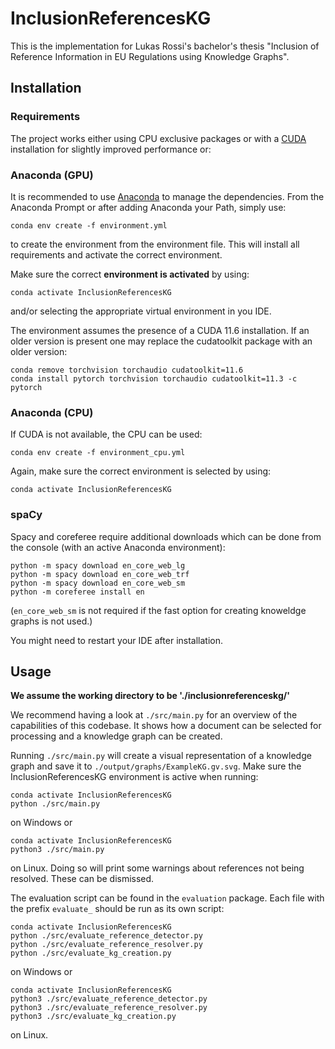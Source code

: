 # InclusionReferencesKG

This is the implementation for Lukas Rossi's bachelor's thesis
"Inclusion of Reference Information in EU Regulations using Knowledge Graphs".


## Installation

### Requirements
The project works either using
CPU exclusive packages or with a [CUDA](https://docs.nvidia.com/cuda/) installation
for slightly improved performance or:

### Anaconda (GPU)

It is recommended to use [Anaconda](https://www.anaconda.com/) to manage the dependencies.
From the Anaconda Prompt or after
adding Anaconda your Path, simply use: 

```console
conda env create -f environment.yml
```

to create the environment from the environment file. This will install all requirements and activate the correct environment.

Make sure the correct **environment is activated** by using:
```console
conda activate InclusionReferencesKG
```
and/or selecting the appropriate virtual environment in you IDE.

The environment assumes the presence of a CUDA 11.6 installation. If an older
version is present one may replace the cudatoolkit package with an older version:
```
conda remove torchvision torchaudio cudatoolkit=11.6
conda install pytorch torchvision torchaudio cudatoolkit=11.3 -c pytorch
```

### Anaconda (CPU)

If CUDA is not available, the CPU can be used:

```console
conda env create -f environment_cpu.yml
```

Again, make sure the correct environment is selected by using:
```console
conda activate InclusionReferencesKG
```

### spaCy

Spacy and coreferee require additional downloads which can be done from the console (with an active Anaconda environment):

```console
python -m spacy download en_core_web_lg
python -m spacy download en_core_web_trf
python -m spacy download en_core_web_sm
python -m coreferee install en
```

(``en_core_web_sm`` is not required if the fast option for creating knoweldge graphs is not used.)


You might need to restart your IDE after installation.


## Usage

**We assume the working directory to be './inclusionreferenceskg/'**

We recommend having a look at ``./src/main.py`` for an overview of the capabilities of this codebase. It shows how a document can be selected for processing and a knowledge graph can be created.

Running ``./src/main.py`` will create a visual representation of a knowledge graph and save it to ``./output/graphs/ExampleKG.gv.svg``. Make sure the InclusionReferencesKG environment is active when running:

```console
conda activate InclusionReferencesKG
python ./src/main.py
```

on Windows or

```console
conda activate InclusionReferencesKG
python3 ./src/main.py
```

on Linux.
Doing so will print some warnings about references not being resolved. These
can be dismissed.

The evaluation script can be found in the ``evaluation`` package. Each file with the prefix ``evaluate_`` should be run as its own script:

```
conda activate InclusionReferencesKG
python ./src/evaluate_reference_detector.py
python ./src/evaluate_reference_resolver.py
python ./src/evaluate_kg_creation.py
```

on Windows or

```
conda activate InclusionReferencesKG
python3 ./src/evaluate_reference_detector.py
python3 ./src/evaluate_reference_resolver.py
python3 ./src/evaluate_kg_creation.py
```

on Linux.


